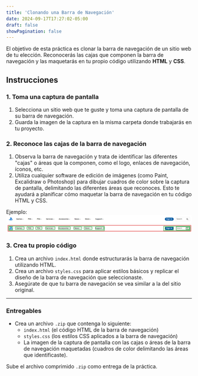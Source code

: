 ```yaml
---
title: 'Clonando una Barra de Navegación'
date: 2024-09-17T17:27:02-05:00
draft: false
showPagination: false
---
```


El objetivo de esta práctica es clonar la barra de navegación de un sitio web de tu elección. Reconocerás las cajas que componen la barra de navegación y las maquetarás en tu propio código utilizando **HTML** y **CSS**.

## Instrucciones

### 1. Toma una captura de pantalla

1. Selecciona un sitio web que te guste y toma una captura de pantalla de su barra de navegación.
2. Guarda la imagen de la captura en la misma carpeta donde trabajarás en tu proyecto.

### 2. Reconoce las cajas de la barra de navegación

1. Observa la barra de navegación y trata de identificar las diferentes "cajas" o áreas que la componen, como el logo, enlaces de navegación, íconos, etc.
2. Utiliza cualquier software de edición de imágenes (como Paint, Excalidraw o Photoshop) para dibujar cuadros de color sobre la captura de pantalla, delimitando las diferentes áreas que reconoces. Esto te ayudará a planificar cómo maquetar la barra de navegación en tu código HTML y CSS.

Ejemplo:
<img src="image-1.png" alt="alt text" width="900px" style="border-radius: 5px">
<img src="image.png" alt="alt text" width="900px" style="border-radius: 5px">

### 3. Crea tu propio código

1. Crea un archivo `index.html` donde estructurarás la barra de navegación utilizando HTML.
2. Crea un archivo `styles.css` para aplicar estilos básicos y replicar el diseño de la barra de navegación que seleccionaste.
3. Asegúrate de que tu barra de navegación se vea similar a la del sitio original.

---

### Entregables

- Crea un archivo `.zip` que contenga lo siguiente:
  - `index.html` (el código HTML de la barra de navegación)
  - `styles.css` (los estilos CSS aplicados a la barra de navegación)
  - La imagen de la captura de pantalla con las cajas o áreas de la barra de navegación maquetadas (cuadros de color delimitando las áreas que identificaste).

Sube el archivo comprimido `.zip` como entrega de la práctica.
